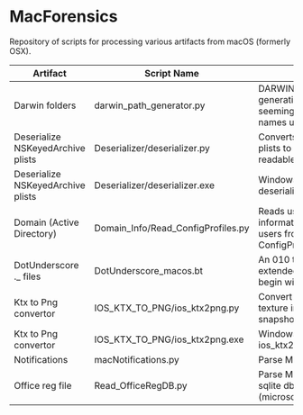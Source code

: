 # MacForensics

Repository of scripts for processing various artifacts from macOS (formerly OSX).

Artifact | Script Name | Description
-------- | ----------- | ------------
Darwin folders | darwin_path_generator.py | DARWIN_USER_ folders name generation algorithm (those seemingly random folder names under /var/folders/)
Deserialize NSKeyedArchive plists | Deserializer/deserializer.py | Converts NSKeyedArchive plists to normal (human-readable) plists
Deserialize NSKeyedArchive plists | Deserializer/deserializer.exe | Windows compiled version of deserializer
Domain (Active Directory) | Domain_Info/Read_ConfigProfiles.py | Reads user profile information for AD domain users from the ConfigProfiles.binary file
DotUnderscore ._ files | DotUnderscore_macos.bt | An 010 template for parsing extended attribute files that begin with ._
Ktx to Png convertor | IOS_KTX_TO_PNG/ios_ktx2png.py | Convert ios created KTX texture images (like app snapshots) to PNG  
Ktx to Png convertor | IOS_KTX_TO_PNG/ios_ktx2png.exe | Windows compiled version of ios_ktx2png  
Notifications | macNotifications.py | Parse Mac Notifications db
Office reg file | Read_OfficeRegDB.py | Parse MS Office created sqlite db (microsoftRegistrationDB.reg)

